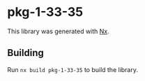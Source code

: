 # pkg-1-33-35

This library was generated with [Nx](https://nx.dev).

## Building

Run `nx build pkg-1-33-35` to build the library.
